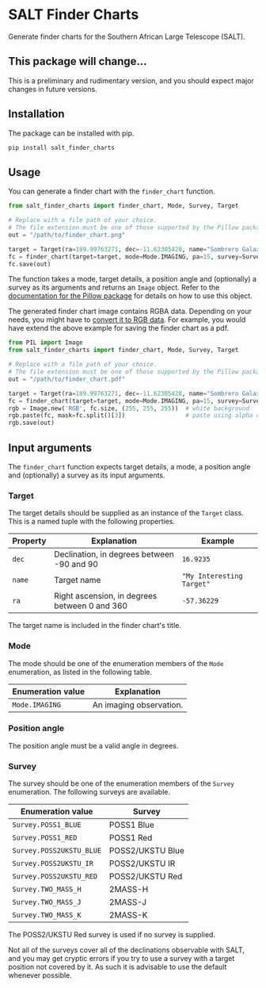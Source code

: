 # SALT Finder Charts

Generate finder charts for the Southern African Large Telescope (SALT).

## This package will change...

This is a preliminary and rudimentary version, and you should expect major changes in future versions.

## Installation

The package can be installed with pip.

```bash
pip install salt_finder_charts
```

## Usage

You can generate a finder chart with the `finder_chart` function.

```python
from salt_finder_charts import finder_chart, Mode, Survey, Target

# Replace with a file path of your choice.
# The file extension must be one of those supported by the Pillow package.
out = "/path/to/finder_chart.png"

target = Target(ra=189.99763271, dec=-11.62305428, name="Sombrero Galaxy")
fc = finder_chart(target=target, mode=Mode.IMAGING, pa=15, survey=Survey.POSS2UKSTU_RED)
fc.save(out)
```

The function takes a mode, target details, a position angle and (optionally) a survey as its arguments and returns an `Image` object. Refer to the [documentation for the Pillow package](https://pillow.readthedocs.io/en/stable/) for details on how to use this object.

The generated finder chart image contains RGBA data. Depending on your needs, you might have to [convert it to RGB data](https://stackoverflow.com/questions/50763236/converting-png-to-pdf-with-pil-save-mode-error). For example, you would have extend the above example for saving the finder chart as a pdf.

```python
from PIL import Image
from salt_finder_charts import finder_chart, Mode, Survey, Target

# Replace with a file path of your choice.
# The file extension must be one of those supported by the Pillow package.
out = "/path/to/finder_chart.pdf"

target = Target(ra=189.99763271, dec=-11.62305428, name="Sombrero Galaxy")
fc = finder_chart(target=target, mode=Mode.IMAGING, pa=15, survey=Survey.POSS2UKSTU_RED)
rgb = Image.new('RGB', fc.size, (255, 255, 255))  # white background
rgb.paste(fc, mask=fc.split()[3])                 # paste using alpha channel as mask
rgb.save(out)
```

## Input arguments

The `finder_chart` function expects target details, a mode, a position angle and (optionally) a survey as its input arguments.

### Target

The target details should be supplied as an instance of the `Target` class. This is a named tuple with the following properties.

Property | Explanation | Example
--- | --- | ---
`dec` | Declination, in degrees between -90 and 90 | `16.9235`
`name` | Target name | `"My Interesting Target"`
`ra` | Right ascension, in degrees between 0 and 360 | `-57.36229`

The target name is included in the finder chart's title.

### Mode

The mode should be one of the enumeration members of the `Mode` enumeration, as listed in the following table.

Enumeration value | Explanation
--- | ---
`Mode.IMAGING` | An imaging observation.

### Position angle

The position angle must be a valid angle in degrees.

### Survey

The survey should be one of the enumeration members of the `Survey` enumeration. The following surveys are available.

Enumeration value | Survey
--- | ---
`Survey.POSS1_BLUE` | POSS1 Blue
`Survey.POSS1_RED` | POSS1 Red
`Survey.POSS2UKSTU_BLUE` | POSS2/UKSTU Blue
`Survey.POSS2UKSTU_IR` | POSS2/UKSTU IR
`Survey.POSS2UKSTU_RED` | POSS2/UKSTU Red
`Survey.TWO_MASS_H` | 2MASS-H
`Survey.TWO_MASS_J` | 2MASS-J
`Survey.TWO_MASS_K` | 2MASS-K

The POSS2/UKSTU Red survey is used if no survey is supplied.

Not all of the surveys cover all of the declinations observable with SALT, and you may get cryptic errors if you try to use a survey with a target position not covered by it. As such it is advisable to use the default whenever possible.
